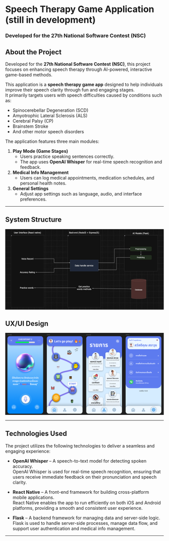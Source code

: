 # Speech Therapy Game Application (still in development)
### Developed for the **27th National Software Contest (NSC)**

## About the Project
Developed for the **27th National Software Contest (NSC)**, this project focuses on enhancing speech therapy through AI-powered, interactive game-based methods.

This application is a **speech therapy game app** designed to help individuals improve their speech clarity through fun and engaging stages.  
It primarily targets users with speech difficulties caused by conditions such as:
- Spinocerebellar Degeneration (SCD)
- Amyotrophic Lateral Sclerosis (ALS)
- Cerebral Palsy (CP)
- Brainstem Stroke
- And other motor speech disorders

The application features three main modules:
1. **Play Mode (Game Stages)**  
   - Users practice speaking sentences correctly.
   - The app uses **OpenAI Whisper** for real-time speech recognition and feedback.
2. **Medical Info Management**  
   - Users can log medical appointments, medication schedules, and personal health notes.
3. **General Settings**  
   - Adjust app settings such as language, audio, and interface preferences.

---

## System Structure
<img src="readme-image/structure-layout.jpg" alt="System Structure Layout" width="850">

## UX/UI Design
<img src="readme-image/ux-ui.png" alt="UX/UI Design" width="850">

---

## Technologies Used  
The project utilizes the following technologies to deliver a seamless and engaging experience:

- **OpenAI Whisper** – A speech-to-text model for detecting spoken accuracy.  
  OpenAI Whisper is used for real-time speech recognition, ensuring that users receive immediate feedback on their pronunciation and speech clarity.

- **React Native** – A front-end framework for building cross-platform mobile applications.  
  React Native enables the app to run efficiently on both iOS and Android platforms, providing a smooth and consistent user experience.

- **Flask** – A backend framework for managing data and server-side logic.  
  Flask is used to handle server-side processes, manage data flow, and support user authentication and medical info management.

---